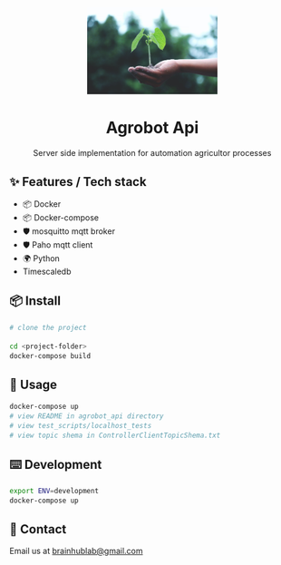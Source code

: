 <div align="center">
  <a>
    <img width="230" src="./images/plant.jpg">
  </a>
</div>
<div align="center">
  <h1>Agrobot Api</h1>
  <p>Server side implementation for automation agricultor processes </p>
  <!--
  optional images (remove <-- arrows and use this layout if you need)

  <p align="middle">
    <img height="160" src="./images/cbm.jpg">
    <img height="160" src="./images/earth.png">
    <img height="160" src="./images/nature.png">
  </p>
  -->
</div>

## ✨ Features / Tech stack

- 📦 Docker
- 📦 Docker-compose
- 🛡 mosquitto mqtt broker
- 🛡 Paho mqtt client
- 🌍 Python
-   Timescaledb

## 📦 Install

```bash
# clone the project

cd <project-folder>
docker-compose build
```

## 🔨 Usage

```bash
docker-compose up
# view README in agrobot_api directory
# view test_scripts/localhost_tests
# view topic shema in ControllerClientTopicShema.txt
```

## ⌨️ Development

```bash
export ENV=development
docker-compose up
```


## 🤝 Contact

Email us at [brainhublab@gmail.com](mailto:brainhublab@gmail.com)
